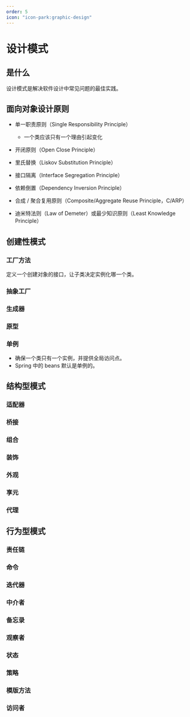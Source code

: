 ```yaml
---
order: 5
icon: "icon-park:graphic-design"
---
```


# 设计模式

## 是什么

设计模式是解决软件设计中常见问题的最佳实践。

## 面向对象设计原则

- 单一职责原则（Single Responsibility Principle）
    - 一个类应该只有一个理由引起变化

- 开闭原则（Open Close Principle）
- 里氏替换（Liskov Substitution Principle）
- 接口隔离（Interface Segregation Principle）
- 依赖倒置（Dependency Inversion Principle）
- 合成 / 聚合复用原则（Composite/Aggregate Reuse Principle，C/ARP）
- 迪米特法则（Law of Demeter）或最少知识原则（Least Knowledge Principle）

## 创建性模式

### 工厂方法

定义一个创建对象的接口，让子类决定实例化哪一个类。

### 抽象工厂



### 生成器



### 原型



### 单例

- 确保一个类只有一个实例，并提供全局访问点。
- Spring 中的 beans 默认是单例的。

## 结构型模式

### 适配器
### 桥接
### 组合
### 装饰
### 外观
### 享元
### 代理

## 行为型模式
### 责任链
### 命令

### 迭代器
### 中介者
### 备忘录

### 观察者
### 状态
### 策略
### 模版方法
### 访问者

